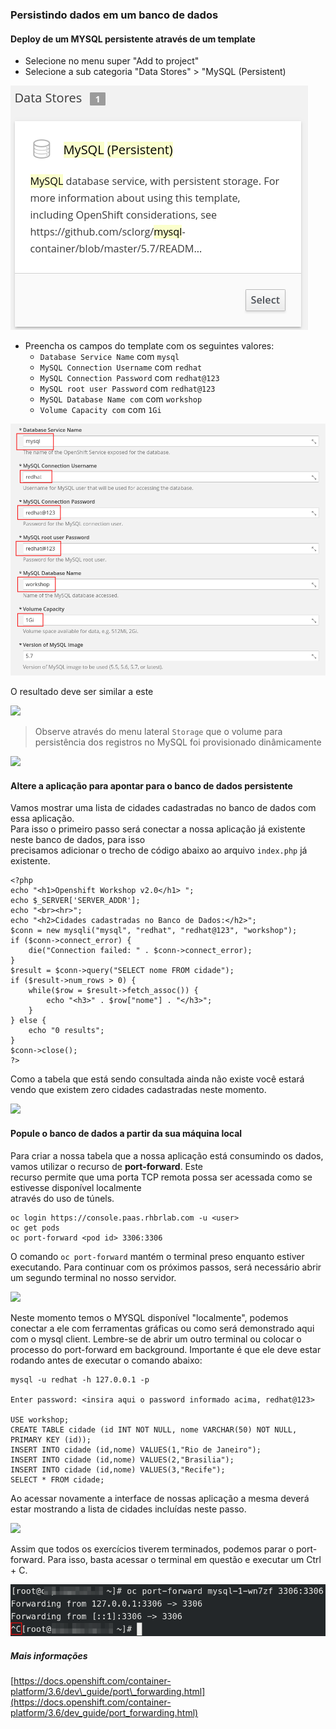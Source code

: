 ### Persistindo dados em um banco de dados

#### Deploy de um MYSQL persistente através de um template

* Selecione no menu super "Add to project"
* Selecione a sub categoria "Data Stores" &gt; "MySQL \(Persistent\) 

![](/assets/Selection_165.png)

* Preencha os campos do template com os seguintes valores:
  * `Database Service Name` com `mysql`
  * `MySQL Connection Username` com `redhat`
  * `MySQL Connection Password` com `redhat@123`
  * `MySQL root user Password` com `redhat@123`
  * `MySQL Database Name com` com `workshop`
  * `Volume Capacity com` com `1Gi`

![](/assets/Selection_166.png)

O resultado deve ser similar a este

![](https://storage.googleapis.com/workshop-openshift/mysql-persistent.png)

> Observe através do menu lateral `Storage` que o volume para persistência dos registros no MySQL foi provisionado dinâmicamente

![](https://storage.googleapis.com/workshop-openshift/mysql-storage.png)

#### Altere a aplicação para apontar para o banco de dados persistente

Vamos mostrar uma lista de cidades cadastradas no banco de dados com essa aplicação.  
Para isso o primeiro passo será conectar a nossa aplicação já existente neste banco de dados, para isso  
precisamos adicionar o trecho de código abaixo ao arquivo `index.php` já existente.

```
<?php
echo "<h1>Openshift Workshop v2.0</h1> ";
echo $_SERVER['SERVER_ADDR'];
echo "<br><hr>";
echo "<h2>Cidades cadastradas no Banco de Dados:</h2>";
$conn = new mysqli("mysql", "redhat", "redhat@123", "workshop");
if ($conn->connect_error) {
    die("Connection failed: " . $conn->connect_error);
}
$result = $conn->query("SELECT nome FROM cidade");
if ($result->num_rows > 0) {
    while($row = $result->fetch_assoc()) {
        echo "<h3>" . $row["nome"] . "</h3>";
    }
} else {
    echo "0 results";
}
$conn->close();
?>
```

Como a tabela que está sendo consultada ainda não existe você estará vendo que existem zero cidades cadastradas neste momento.

![](https://storage.googleapis.com/workshop-openshift/app-zero-result.png)

#### Popule o banco de dados a partir da sua máquina local

Para criar a nossa tabela que a nossa aplicação está consumindo os dados, vamos utilizar o recurso de **port-forward**. Este  
recurso permite que uma porta TCP remota possa ser acessada como se estivesse disponível localmente  
através do uso de túnels.

```
oc login https://console.paas.rhbrlab.com -u <user>
oc get pods 
oc port-forward <pod id> 3306:3306
```

O comando `oc port-forward` mantém o terminal preso enquanto estiver executando. Para continuar com os próximos passos, será necessário abrir um segundo terminal no nosso servidor.

![](https://storage.googleapis.com/workshop-openshift/port-forward.png)

Neste momento temos o MYSQL disponível "localmente", podemos conectar a ele com ferramentas gráficas ou como será demonstrado aqui com o mysql client. Lembre-se de abrir um outro terminal ou colocar o processo do port-forward em background. Importante é que ele deve estar rodando antes de executar o comando abaixo:

```
mysql -u redhat -h 127.0.0.1 -p

Enter password: <insira aqui o password informado acima, redhat@123>

USE workshop;
CREATE TABLE cidade (id INT NOT NULL, nome VARCHAR(50) NOT NULL, PRIMARY KEY (id));
INSERT INTO cidade (id,nome) VALUES(1,"Rio de Janeiro");
INSERT INTO cidade (id,nome) VALUES(2,"Brasilia");
INSERT INTO cidade (id,nome) VALUES(3,"Recife");
SELECT * FROM cidade;
```

Ao acessar novamente a interface de nossas aplicação a mesma deverá estar mostrando a lista de cidades incluídas neste passo.

![](https://storage.googleapis.com/workshop-openshift/app-with-results.png)

Assim que todos os exercícios tiverem terminados, podemos parar o port-forward. Para isso, basta acessar o terminal em questão e executar um Ctrl + C.

![](/assets/Selection_164.png)

##### Mais informações

[https://docs.openshift.com/container-platform/3.6/dev\_guide/port\_forwarding.html](https://docs.openshift.com/container-platform/3.6/dev_guide/port_forwarding.html)

